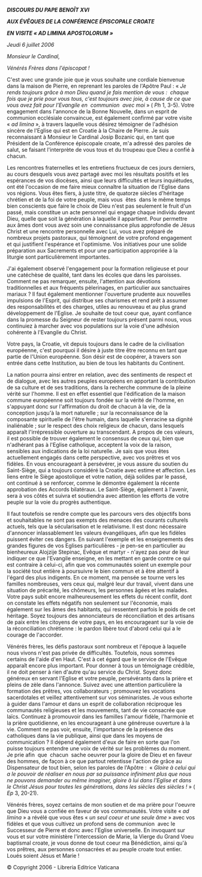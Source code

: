 ***DISCOURS DU PAPE BENOÎT XVI***

***AUX ÉVÊQUES DE LA CONFÉRENCE ÉPISCOPALE CROATE***

***EN VISITE « *AD LIMINA APOSTOLORUM* »***

*Jeudi 6 juillet 2006*

*Monsieur le Cardinal,*

*Vénérés Frères dans l'épiscopat !*

C'est avec une grande joie que je vous souhaite une cordiale bienvenue dans la maison de Pierre, en reprenant les paroles de l'Apôtre Paul : « *Je rends toujours grâce à mon Dieu quand je fais mention de vous :  chaque fois que je prie pour vous tous, c'est toujours avec joie, à cause de ce que vous avez fait pour l'Evangile en  communion  avec moi* » ( *Ph* 1, 3-5). Votre engagement dans l'annonce de la Bonne Nouvelle, dans un esprit de communion ecclésiale convaincue, est également confirmé par votre visite « *ad limina* », à travers laquelle vous désirez témoigner de l'adhésion sincère de l'Eglise qui est en Croatie à la Chaire de Pierre. Je suis reconnaissant à Monsieur le Cardinal Josip Bozanic qui, en tant que Président de la Conférence épiscopale croate, m'a adressé des paroles de salut, se faisant l'interprète de vous tous et du troupeau que Dieu a confié à chacun.

Les rencontres fraternelles et les entretiens fructueux de ces jours derniers, au cours desquels vous avez partagé avec moi les résultats positifs et les espérances de vos diocèses, ainsi que leurs difficultés et leurs inquiétudes, ont été l'occasion de me faire mieux connaître la situation de l'Eglise dans vos régions. Vous êtes fiers, à juste titre, de quatorze siècles d'héritage chrétien et de la foi de votre peuple, mais vous  êtes  dans le même temps bien conscients que faire le choix de Dieu n'est pas seulement le fruit d'un passé, mais constitue un acte personnel qui engage chaque individu devant Dieu, quelle que soit la génération à laquelle il appartient. Pour permettre aux âmes dont vous avez soin une connaissance plus approfondie de Jésus Christ et une rencontre personnelle avec Lui, vous avez préparé de nombreux projets pastoraux, qui témoignent de votre profond engagement et qui justifient l'espérance et l'optimisme. Vos initiatives pour une solide préparation aux Sacrements et pour une participation appropriée à la liturgie sont particulièrement importantes.

J'ai également observé l'engagement pour la formation religieuse et pour une catéchèse de qualité, tant dans les écoles que dans les paroisses. Comment ne pas remarquer, ensuite, l'attention aux dévotions traditionnelles et aux fréquents pèlerinages, en particulier aux sanctuaires mariaux ? Il faut également mentionner l'ouverture prudente aux nouvelles impulsions de l'Esprit, qui distribue ses charismes et rend prêt à assumer des responsabilités et des charges, utiles au renouveau et au plus grand développement de l'Eglise. Je souhaite de tout coeur que, ayant confiance dans la promesse du Seigneur de rester toujours présent parmi nous, vous continuiez à marcher avec vos populations sur la voie d'une adhésion cohérente à l'Evangile du Christ.

Votre pays, la Croatie, vit depuis toujours dans le cadre de la civilisation européenne, c'est pourquoi il désire à juste titre être reconnu en tant que partie de l'Union européenne. Son désir est de coopérer, à travers son entrée dans cette Institution, au bien de tous les habitants du Continent.

La nation pourra ainsi entrer en relation, avec des sentiments de respect et de dialogue, avec les autres peuples européens en apportant la contribution de sa culture et de ses traditions, dans la recherche commune de la pleine vérité sur l'homme. Il est en effet essentiel que l'édification de la maison commune européenne soit toujours fondée sur la vérité de l'homme, en s'appuyant donc sur l'affirmation du droit de chacun à la vie, de la conception jusqu'à la mort naturelle ; sur la reconnaissance de la composante spirituelle de l'être humain, dans laquelle s'enracine sa dignité inaliénable ; sur le respect des choix religieux de chacun, dans lesquels apparaît l'irrépressible ouverture au transcendant. A propos de ces valeurs, il est possible de trouver également le consensus de ceux qui, bien que n'adhérant pas à l'Eglise catholique, acceptent la voix de la raison, sensibles aux indications de la loi naturelle. Je sais que vous êtes actuellement engagés dans cette perspective, avec vos prêtres et vos fidèles. En vous encourageant à persévérer, je vous assure du soutien du Saint-Siège, qui a toujours considéré la Croatie avec estime et affection. Les liens entre le Siège apostolique et votre nation, déjà solides par le passé, ont continué à se renforcer, comme le démontre également la récente approbation des Accords bilatéraux. Le Saint-Siège, également à l'avenir, sera à vos côtés et suivra et soutiendra avec attention les efforts de votre peuple sur la voie du progrès authentique.

Il faut toutefois se rendre compte que les parcours vers des objectifs bons et souhaitables ne sont pas exempts des menaces des courants culturels actuels, tels que la sécularisation et le relativisme. Il est donc nécessaire d'annoncer inlassablement les valeurs évangéliques, afin que les fidèles puissent éviter ces dangers. En suivant l'exemple et les enseignements des grandes figures de vos Eglises particulières - je pen-se en particulier au bienheureux Alojzije Stepinac, Evêque et martyr - n'ayez pas peur de leur indiquer ce que l'Evangile enseigne, en les mettant en garde contre ce qui est contraire à celui-ci, afin que vos communautés soient un exemple pour la société tout entière à poursuivre le bien commun et à être attentif à l'égard des plus indigents. En ce moment, ma pensée se tourne vers les familles nombreuses, vers ceux qui, malgré leur dur travail, vivent dans une situation de précarité, les chômeurs, les personnes âgées et les malades. Votre pays subit encore malheureusement les effets du récent conflit, dont on constate les effets négatifs non seulement sur l'économie, mais également sur les âmes des habitants, qui ressentent parfois le poids de cet héritage. Soyez toujours des annonciateurs de réconciliation et des artisans de paix entre les citoyens de votre pays, en les encourageant sur la voie de la réconciliation chrétienne : le pardon libère tout d'abord celui qui a le courage de l'accorder.

Vénérés frères, les défis pastoraux sont nombreux et l'époque à laquelle nous vivons n'est pas privée de difficultés. Toutefois, nous sommes certains de l'aide d'en Haut. C'est à cet égard que le service de l'Evêque apparaît encore plus important. Pour donner à tous un témoignage crédible, il ne doit penser à rien d'autre qu'au service du Christ. Soyez donc généreux en servant l'Eglise et votre peuple, persévérants dans la prière et pleins de zèle dans l'annonce. Suivez avec une attention particulière la formation des prêtres, vos collaborateurs ; promouvez les vocations sacerdotales et veillez attentivement sur vos séminaristes. Je vous exhorte à guider dans l'amour et dans un esprit de collaboration réciproque les communautés religieuses et les mouvements, tant de vie consacrée que laïcs. Continuez à promouvoir dans les familles l'amour fidèle, l'harmonie et la prière quotidienne, en les encourageant à une généreuse ouverture à la vie. Comment ne pas voir, ensuite, l'importance de la présence des catholiques dans la vie publique, ainsi que dans les moyens de communication ? Il dépend également d'eux de faire en sorte que l'on puisse toujours entendre une voix de vérité sur les problèmes du moment. Je prie afin  que  chacun  sache oeuvrer pour la gloire de Dieu et en faveur des hommes, de façon à ce que partout retentisse l'action de grâce au Dispensateur de tout bien, selon les paroles de l'Apôtre :  « *Gloire à celui qui a le pouvoir de réaliser en nous par sa puissance infiniment plus que nous ne pouvons demander ou même imaginer, gloire à lui dans l'Eglise et dans le Christ Jésus pour toutes les générations, dans les siècles des siècles !* » ( *Ep* 3, 20-21).

Vénérés frères, soyez certains de mon soutien et de ma prière pour l'oeuvre que Dieu vous a confiée en faveur de vos communautés. Votre visite « *ad limina* » a révélé que vous êtes « *un seul coeur et une seule âme* » avec vos fidèles et que vous cultivez un profond sens de communion  avec le Successeur de Pierre et donc avec l'Eglise universelle. En invoquant sur vous et sur votre ministère l'intercession de Marie, la Vierge du Grand Voeu baptismal croate, je vous donne de tout coeur ma Bénédiction, ainsi qu'à vos prêtres, aux personnes consacrées et au peuple croate tout entier. Loués soient Jésus et Marie !

© Copyright 2006 - Libreria Editrice Vaticana